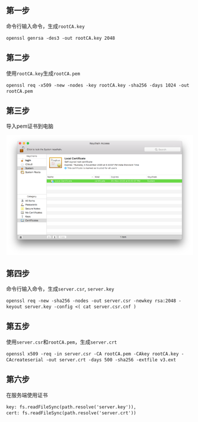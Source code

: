 
## 第一步
命令行输入命令，生成`rootCA.key`

```
openssl genrsa -des3 -out rootCA.key 2048
```

## 第二步
使用`rootCA.key`生成`rootCA.pem`
```
openssl req -x509 -new -nodes -key rootCA.key -sha256 -days 1024 -out rootCA.pem
```

## 第三步
导入pem证书到电脑

![cer.png](cer.png)


## 第四步
命令行输入命令，生成`server.csr`, `server.key`
```
openssl req -new -sha256 -nodes -out server.csr -newkey rsa:2048 -keyout server.key -config <( cat server.csr.cnf )
```

## 第五步
使用`server.csr`和`rootCA.pem`，生成`server.crt`
```
openssl x509 -req -in server.csr -CA rootCA.pem -CAkey rootCA.key -CAcreateserial -out server.crt -days 500 -sha256 -extfile v3.ext
```

## 第六步
在服务端使用证书
```
key: fs.readFileSync(path.resolve('server.key')),
cert: fs.readFileSync(path.resolve('server.crt'))
```